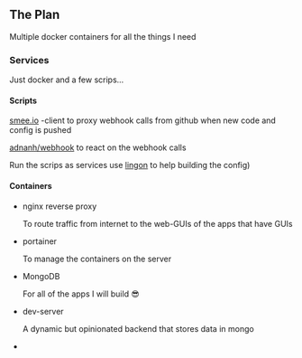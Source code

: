 ## The Plan

Multiple docker containers for all the things I need

### Services

Just docker and a few scrips...

#### Scripts
[smee.io](https://smee.io) -client to proxy webhook calls from github when new code and config is pushed

[adnanh/webhook](https://github.com/adnanh/webhook) to react on the webhook calls

Run the scrips as services use [lingon](https://www.peterborgapps.com/lingon/) to help building the config)

#### Containers

* nginx reverse proxy
    
    To route traffic from internet to the web-GUIs of the apps that have GUIs
    
* portainer
    
    To manage the containers on the server

* MongoDB
    
    For all of the apps I will build 😎
    
* dev-server
    
    A dynamic but opinionated backend that stores data in mongo 
    
* 
